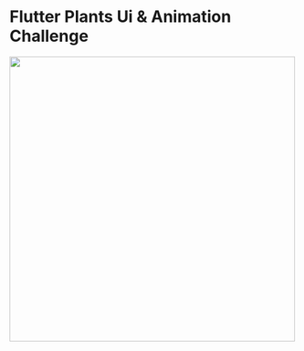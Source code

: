 # Flutter Plants Ui & Animation Challenge


<img src="https://github.com/Hatemido/flutter-nike-challenge/blob/master/video/video.gif" height="500" />
